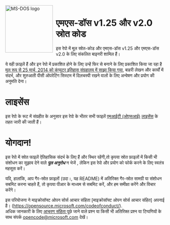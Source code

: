
<img width="150" height="150" align="left" style="float: left; margin: 0 10px 0 0;" alt="MS-DOS logo" src="msdos-logo.png">   

# एमएस-डॉस v1.25 और v2.0 स्रोत कोड

इस रेपो में मूल स्रोत-कोड और एमएस-डॉस v1.25 और एमएस-डॉस v2.0 के लिए संकलित बाइनरी शामिल हैं।


ये वही फ़ाइलें हैं और इन रेपो में प्रकाशित होने के लिए उन्हें फिर से बनाने के लिए प्रकाशित किया जा रहा है [ मूल रूप से 25 मार्च, 2014 को कंप्यूटर इतिहास संग्रहालय में साझा किया गया]( http://www.computerhistory.org/atchm/microsoft-ms-dos-early-source-code/), बाहरी लेखन और कार्यों में संदर्भ, और शुरुआती पीसी ऑपरेटिंग सिस्टम में दिलचस्पी रखने वालों के लिए अन्वेषण और प्रयोग की अनुमति देना। 

# लाइसेंस

इस रेपो के रूट में संग्रहीत के अनुसार इस रेपो के भीतर सभी फाइलें [एमआईटी (ओएसआई)]( https://en.wikipedia.org/wiki/MIT_License) [लाइसेंस](https://github.com/Microsoft/MS-DOS/blob/master/LICENSE.md) के तहत जारी की जाती हैं।

# योगदान!

इस रेपो में स्रोत फाइलें ऐतिहासिक संदर्भ के लिए हैं और स्थिर रहेंगी,तो कृपया स्रोत फ़ाइलों में किसी भी संशोधन का सुझाव देने वाले  ***पुल अनुरोध***  न भेजें , 
लेकिन इस रेपो और प्रयोग को फोर्क करने के लिए स्वतंत्र महसूस करें।  


यदि, हालांकि, आप गैर-स्रोत फ़ाइलों (उदा।, यह README) में अतिरिक्त गैर-स्रोत सामग्री या संशोधन सबमिट करना चाहते हैं, तो कृपया पीआर के माध्यम से सबमिट करें, और हम समीक्षा करेंगे और विचार करेंगे। 


इस परियोजना ने माइक्रोसॉफ्ट ओपन सोर्स आचार संहिता  [माइक्रोसॉफ्ट ओपन सोर्स आचार संहित] अपनाई है। (https://opensource.microsoft.com/codeofconduct/).  
अधिक जानकारी के लिए [ आचरण संहिता ](https://opensource.microsoft.com/codeofconduct/faq/)पूछे जाने वाले प्रश्न या किसी भी अतिरिक्त प्रश्न या टिप्पणियों के साथ संपर्क [opencode@microsoft.com](mailto:opencode@microsoft.com) देखें।
